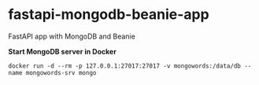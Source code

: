 # fastapi-mongodb-beanie-app
FastAPI app with MongoDB and Beanie

**Start MongoDB server in Docker**
```
docker run -d --rm -p 127.0.0.1:27017:27017 -v mongowords:/data/db --name mongowords-srv mongo
```